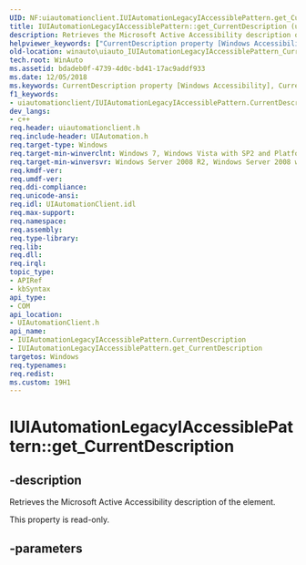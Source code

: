 ```yaml
---
UID: NF:uiautomationclient.IUIAutomationLegacyIAccessiblePattern.get_CurrentDescription
title: IUIAutomationLegacyIAccessiblePattern::get_CurrentDescription (uiautomationclient.h)
description: Retrieves the Microsoft Active Accessibility description of the element.helpviewer_keywords: ["CurrentDescription property [Windows Accessibility]","CurrentDescription property [Windows Accessibility]","IUIAutomationLegacyIAccessiblePattern interface","IUIAutomationLegacyIAccessiblePattern interface [Windows Accessibility]","CurrentDescription property","IUIAutomationLegacyIAccessiblePattern.CurrentDescription","IUIAutomationLegacyIAccessiblePattern.get_CurrentDescription","IUIAutomationLegacyIAccessiblePattern::CurrentDescription","IUIAutomationLegacyIAccessiblePattern::get_CurrentDescription","get_CurrentDescription","uiauto.uiauto_IUIAutomationLegacyIAccessiblePattern_CurrentDescription","uiauto_IUIAutomationLegacyIAccessiblePattern_CurrentDescription","uiautomationclient/IUIAutomationLegacyIAccessiblePattern::CurrentDescription","uiautomationclient/IUIAutomationLegacyIAccessiblePattern::get_CurrentDescription","winauto.uiauto_IUIAutomationLegacyIAccessiblePattern_CurrentDescription"]
old-location: winauto\uiauto_IUIAutomationLegacyIAccessiblePattern_CurrentDescription.htm
tech.root: WinAuto
ms.assetid: bdadeb0f-4739-4d0c-bd41-17ac9addf933
ms.date: 12/05/2018
ms.keywords: CurrentDescription property [Windows Accessibility], CurrentDescription property [Windows Accessibility],IUIAutomationLegacyIAccessiblePattern interface, IUIAutomationLegacyIAccessiblePattern interface [Windows Accessibility],CurrentDescription property, IUIAutomationLegacyIAccessiblePattern.CurrentDescription, IUIAutomationLegacyIAccessiblePattern.get_CurrentDescription, IUIAutomationLegacyIAccessiblePattern::CurrentDescription, IUIAutomationLegacyIAccessiblePattern::get_CurrentDescription, get_CurrentDescription, uiauto.uiauto_IUIAutomationLegacyIAccessiblePattern_CurrentDescription, uiauto_IUIAutomationLegacyIAccessiblePattern_CurrentDescription, uiautomationclient/IUIAutomationLegacyIAccessiblePattern::CurrentDescription, uiautomationclient/IUIAutomationLegacyIAccessiblePattern::get_CurrentDescription, winauto.uiauto_IUIAutomationLegacyIAccessiblePattern_CurrentDescription
f1_keywords:
- uiautomationclient/IUIAutomationLegacyIAccessiblePattern.CurrentDescription
dev_langs:
- c++
req.header: uiautomationclient.h
req.include-header: UIAutomation.h
req.target-type: Windows
req.target-min-winverclnt: Windows 7, Windows Vista with SP2 and Platform Update for Windows Vista, Windows XP with SP3 and Platform Update for Windows Vista [desktop apps only]
req.target-min-winversvr: Windows Server 2008 R2, Windows Server 2008 with SP2 and Platform Update for Windows Server 2008, Windows Server 2003 with SP2 and Platform Update for Windows Server 2008 [desktop apps only]
req.kmdf-ver: 
req.umdf-ver: 
req.ddi-compliance: 
req.unicode-ansi: 
req.idl: UIAutomationClient.idl
req.max-support: 
req.namespace: 
req.assembly: 
req.type-library: 
req.lib: 
req.dll: 
req.irql: 
topic_type:
- APIRef
- kbSyntax
api_type:
- COM
api_location:
- UIAutomationClient.h
api_name:
- IUIAutomationLegacyIAccessiblePattern.CurrentDescription
- IUIAutomationLegacyIAccessiblePattern.get_CurrentDescription
targetos: Windows
req.typenames: 
req.redist: 
ms.custom: 19H1
---
```


# IUIAutomationLegacyIAccessiblePattern::get_CurrentDescription


## -description


Retrieves the Microsoft Active Accessibility description of the element.

This property is read-only.


## -parameters

